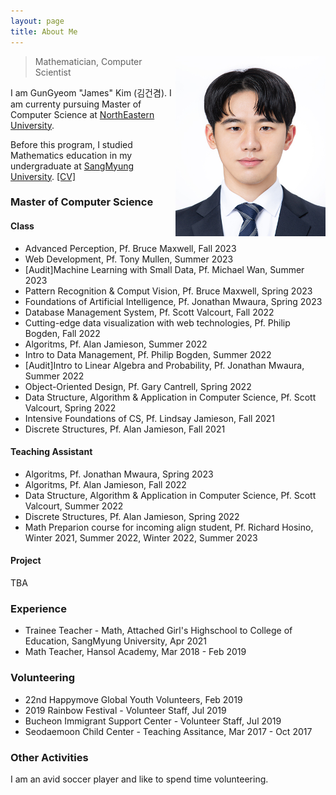 ```yaml
---
layout: page
title: About Me
---
```



<p class="full-width no-margin"><img src="/public/image/profile.jpg" alt="JK" style="width:15rem;height:18rem;" align="right"/></p>

<blockquote class="full-width"><p>Mathematician, Computer Scientist</p></blockquote>


I am GunGyeom "James" Kim (<span lang="ko">김건겸</span>). I am currenty pursuing Master of Computer Science at [NorthEastern University](https://www.northeastern.edu/).

Before this program, I studied Mathematics education in my undergraduate at [SangMyung University](https://www.smu.ac.kr/). 
[\[CV\]](/public/document/cv.pdf)

### Master of Computer Science

#### Class
* Advanced Perception, Pf. Bruce Maxwell, Fall 2023
* Web Development, Pf. Tony Mullen, Summer 2023
* \[Audit\]Machine Learning with Small Data, Pf. Michael Wan, Summer 2023
* Pattern Recognition & Comput Vision, Pf. Bruce Maxwell, Spring 2023
* Foundations of Artificial Intelligence, Pf. Jonathan Mwaura, Spring 2023
* Database Management System, Pf. Scott Valcourt, Fall 2022
* Cutting-edge data visualization with web technologies, Pf. Philip Bogden, Fall 2022
* Algoritms, Pf. Alan Jamieson, Summer 2022
* Intro to Data Management, Pf. Philip Bogden, Summer 2022
* \[Audit\]Intro to Linear Algebra and Probability, Pf. Jonathan Mwaura, Summer 2022
* Object-Oriented Design, Pf. Gary Cantrell, Spring 2022
* Data Structure, Algorithm & Application in Computer Science, Pf. Scott Valcourt, Spring 2022
* Intensive Foundations of CS, Pf. Lindsay Jamieson, Fall 2021
* Discrete Structures, Pf. Alan Jamieson, Fall 2021

#### Teaching Assistant
* Algoritms, Pf. Jonathan Mwaura, Spring 2023
* Algoritms, Pf. Alan Jamieson, Fall 2022
* Data Structure, Algorithm & Application in Computer Science, Pf. Scott Valcourt, Summer 2022
* Discrete Structures, Pf. Alan Jamieson, Spring 2022
* Math Preparion course for incoming align student, Pf. Richard Hosino, Winter 2021, Summer 2022, Winter 2022, Summer 2023

#### Project
TBA

### Experience
* Trainee Teacher - Math, Attached Girl's Highschool to College of Education, SangMyung University, Apr 2021
* Math Teacher, Hansol Academy, Mar 2018 - Feb 2019

### Volunteering
* 22nd Happymove Global Youth Volunteers, Feb 2019
* 2019 Rainbow Festival - Volunteer Staff, Jul 2019
* Bucheon Immigrant Support Center - Volunteer Staff, Jul 2019
* Seodaemoon Child Center - Teaching Assitance, Mar 2017 - Oct 2017

### Other Activities

I am an avid soccer player <i class="em em-soccer"></i> and like to spend time volunteering.

